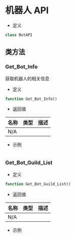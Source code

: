 # 机器人 API

- 定义

```php
class BotAPI
```

## 类方法

### Get_Bot_Info

获取机器人的相关信息

- 定义

```php
function Get_Bot_Info()
```

- 返回值

| 名称 | 类型 | 描述 |
| ---- | ---- | ---- |
| N/A  |      |      |

- 示例

```php

```

### Get_Bot_Guild_List

- 定义

```php
function Get_Bot_Guild_List()
```

- 返回值

| 名称 | 类型 | 描述 |
| ---- | ---- | ---- |
| N/A  |      |      |

- 示例

```php

```
